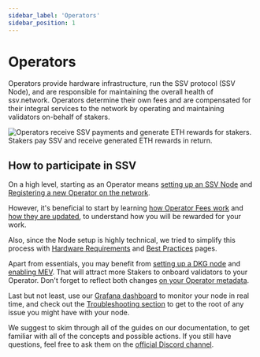 ```yaml
---
sidebar_label: 'Operators'
sidebar_position: 1
---
```


# Operators

Operators provide hardware infrastructure, run the SSV protocol (SSV Node), and are responsible for maintaining the overall health of ssv.network. Operators determine their own fees and are compensated for their integral services to the network by operating and maintaining validators on-behalf of stakers.

![Operators receive SSV payments and generate ETH rewards for stakers. Stakers pay SSV and receive generated ETH rewards in return.](/img/tokenomics-readme-1.avif)

## How to participate in SSV

On a high level, starting as an Operator means [setting up an SSV Node](/operators/operator-node/node-setup/README.md) and [Registering a new Operator on the network](/operators/operator-management/registration.md).

However, it's beneficial to start by learning [how Operator Fees work](/operators/operator-onboarding/) and [how they are updated](/operators/operator-onboarding/update-fee), to understand how you will be rewarded for your work.

Also, since the Node setup is highly technical, we tried to simplify this process with [Hardware Requirements](/operators/operator-node/node-setup/hardware-requirements) and [Best Practices](/operators/operator-node/node-setup/best-practices) pages.

Apart from essentials, you may benefit from [setting up a DKG node](/operators/operator-node/setup-sidecars/enabling-dkg/) and [enabling MEV](/operators/operator-node/setup-sidecars/configuring-mev). That will attract more Stakers to onboard validators to your Operator. Don't forget to reflect both changes [on your Operator metadata](/operators/operator-management/setting-operator-metadata).

Last but not least, use our [Grafana dashboard](/operators/operator-node/monitoring/dashboard-runbook) to monitor your node in real time, and check out the [Troubleshooting section](/operators/operator-node/maintenance/troubleshooting) to get to the root of any issue you might have with your node.

We suggest to skim through all of the guides on our documentation, to get familiar with all of the concepts and possible actions. If you still have questions, feel free to ask them on the [official Discord channel](https://discord.com/invite/ssvnetworkofficial).